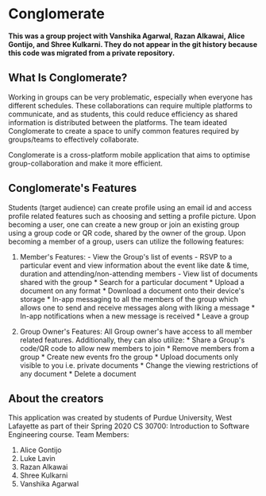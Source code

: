# Conglomerate

**This was a group project with Vanshika Agarwal, Razan Alkawai, Alice Gontijo, and Shree Kulkarni. They do not appear in the git history because this code was migrated from a private repository.**

## What Is Conglomerate? ##
Working in groups can be very problematic, especially when everyone has different schedules. These collaborations can require multiple platforms to communicate, and as students, this could reduce efficiency as shared information is distributed between the platforms.
The team ideated Conglomerate to create a space to unify common features required by groups/teams to effectively collaborate.

Conglomerate is a cross-platform mobile application that aims to optimise group-collaboration and make it more efficient.

## Conglomerate's Features ##
Students (target audience) can create profile using an email id and access profile related features such as choosing and setting a profile picture.
Upon becoming a user, one can create a new group or join an existing group using a group code or QR code, shared by the owner of the group. Upon becoming a member of a group, users can utilize the following features:
  1. Member's Features:
    - View the Group's list of events
    - RSVP to a particular event and view information about the event like date & time, duration and attending/non-attending members
    - View list of documents shared with the group
    * Search for a particular document
    * Upload a document on any format
    * Download a document onto their device's storage
    * In-app messaging to all the members of the group which allows one to send and receive messages along with liking a message
    * In-app notifications when a new message is received
    * Leave a group
    
  2. Group Owner's Features:
     All Group owner's have access to all member related features. Additionally, they can also utilize:
    * Share a Group's code/QR code to allow new members to join
    * Remove members from a group
    * Create new events fro the group
    * Upload documents only visible to you i.e. private documents
    * Change the viewing restrictions of any document
    * Delete a document
    

## About the creators ##
This application was created by students of Purdue University, West Lafayette as part of their Spring 2020 CS 30700: Introduction to Software Engineering course.
Team Members:
  1. Alice Gontijo
  2. Luke Lavin
  3. Razan Alkawai
  4. Shree Kulkarni
  5. Vanshika Agarwal
  
